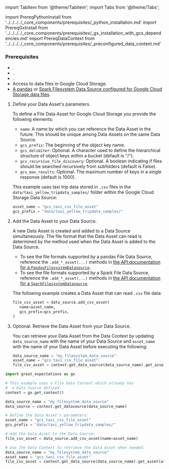 import TabItem from '@theme/TabItem';
import Tabs from '@theme/Tabs';

import PrereqPythonInstall from '../../../../_core_components/prerequisites/_python_installation.md'
import PrereqGxInstall from '../../../../_core_components/prerequisites/_gx_installation_with_gcs_dependencies.md'
import PrereqDataContext from '../../../../_core_components/prerequisites/_preconfigured_data_context.md'

### Prerequisites
- <PrereqPythonInstall/>.
- <PrereqGxInstall/>.
- <PrereqDataContext/>.
- Access to data files in Google Cloud Storage.
- [A pandas](/core/connect_to_data/filesystem_data/filesystem_data.md?data_source_type=pandas&environment=gcs#create-a-data-source) or [Spark Filesystem Data Source configured for Google Cloud Storage data files](/core/connect_to_data/filesystem_data/filesystem_data.md?data_source_type=spark&environment=gcs#create-a-data-source).

<Tabs>

<TabItem value="procedure" label="Procedure">

1. Define your Data Asset's parameters.

   To define a File Data Asset for Google Cloud Storage you provide the following elements:

   - `name`: A name by which you can reference the Data Asset in the future.  This should be unique among Data Assets on the same Data Source.
   - `gcs_prefix`: The beginning of the object key name.
   - `gcs_delimiter`: Optional. A character used to define the hierarchical structure of object keys within a bucket (default is "/").
   - `gcs_recursive_file_discovery`: Optional. A boolean indicating if files should be searched recursively from subfolders (default is False).
   - `gcs_max_results`: Optional. The maximum number of keys in a single response (default is 1000).

   This example uses taxi trip data stored in `.csv` files in the `data/taxi_yellow_tripdata_samples/` folder within the Google Cloud Storage Data Source:

   ```python title="Python"
   asset_name = "gcs_taxi_csv_file_asset"
   gcs_prefix = "data/taxi_yellow_tripdata_samples/"
   ```

2. Add the Data Asset to your Data Source.

   A new Data Asset is created and added to a Data Source simultaneously.  The file format that the Data Asset can read is determined by the method used when the Data Asset is added to the Data Source.

   - To see the file formats supported by a pandas File Data Source, reference the `.add_*_asset(...)` methods in [the API documentation for a `PandasFilesystemDatasource`](/reference/api/datasource/fluent/PandasFilesystemDatasource_class.mdx).
   - To see the file formats supported by a Spark File Data Source, reference the `.add_*_asset(...)` methods in [the API documentation for a `SparkFilesystemDatasource`](/reference/api/datasource/fluent/SparkFilesystemDatasource_class.mdx).

   The following example creates a Data Asset that can read `.csv` file data:

   ```python
   file_csv_asset = data_source.add_csv_asset(
      name=asset_name,
      gcs_prefix=gcs_prefix,
   )
   ```
   
3. Optional. Retrieve the Data Asset from your Data Source.

   You can retrieve your Data Asset from the Data Context by updating `data_source_name` with the name of your Data Source and `asset_name` with the name of your Data Asset before executing the following:

   ```python
   data_source_name = "my_filesystem_data_source"
   asset_name = "gcs_taxi_csv_file_asset"
   file_csv_asset = context.get_data_source(data_source_name).get_asset(asset_name)
   ```

</TabItem>

<TabItem value="sample_code" label="Sample code">

   ```python
   import great_expectations as gx
   
   # This example uses a File Data Context which already has
   #  a Data Source defined.
   context = gx.get_context()

   data_source_name = "my_filesystem_data_source"
   data_source = context.get_datasource(data_source_name)

   # Define the Data Asset's parameters:
   asset_name = "gcs_taxi_csv_file_asset"
   gcs_prefix = "data/taxi_yellow_tripdata_samples/"

   # Add the Data Asset to the Data Source:
   file_csv_asset = data_source.add_csv_asset(name=asset_name)

   # Use the Data Context to retrieve the Data Asset when needed:
   data_source_name = "my_filesystem_data_source"
   asset_name = "gcs_taxi_csv_file_asset"
   file_csv_asset = context.get_data_source(data_source_name).get_asset(asset_name)
   ```

</TabItem>

</Tabs>